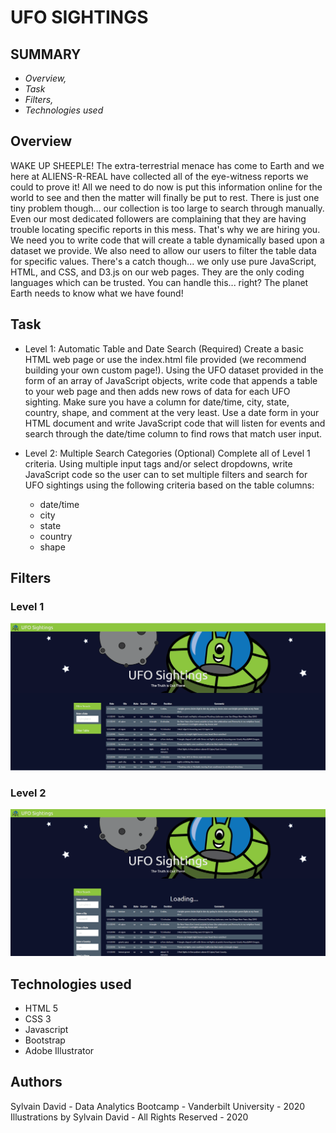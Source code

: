 # UFO SIGHTINGS #

## SUMMARY ##
* *Overview,*
* *Task*
* *Filters,*
* *Technologies used*


## Overview ##

WAKE UP SHEEPLE! The extra-terrestrial menace has come to Earth and we here at ALIENS-R-REAL have collected all of the eye-witness reports we could to prove it! All we need to do now is put this information online for the world to see and then the matter will finally be put to rest.
There is just one tiny problem though... our collection is too large to search through manually. Even our most dedicated followers are complaining that they are having trouble locating specific reports in this mess.
That's why we are hiring you. We need you to write code that will create a table dynamically based upon a dataset we provide. We also need to allow our users to filter the table data for specific values. There's a catch though... we only use pure JavaScript, HTML, and CSS, and D3.js on our web pages. They are the only coding languages which can be trusted.
You can handle this... right? The planet Earth needs to know what we have found!

## Task ##
* Level 1: Automatic Table and Date Search (Required)
Create a basic HTML web page or use the index.html file provided (we recommend building your own custom page!).
Using the UFO dataset provided in the form of an array of JavaScript objects, write code that appends a table to your web page and then adds new rows of data for each UFO sighting.
Make sure you have a column for date/time, city, state, country, shape, and comment at the very least.
Use a date form in your HTML document and write JavaScript code that will listen for events and search through the date/time column to find rows that match user input.

* Level 2: Multiple Search Categories (Optional)
Complete all of Level 1 criteria.
Using multiple input tags and/or select dropdowns, write JavaScript code so the user can to set multiple filters and search for UFO sightings using the following criteria based on the table columns:
  * date/time
  * city
  * state
  * country
  * shape
  
## Filters ##
### Level 1 ###
![](Assets/level1.gif)

### Level 2 ###
![](Assets/Level2.gif)


## Technologies used ##
* HTML 5
* CSS 3
* Javascript
* Bootstrap
* Adobe Illustrator
  
## Authors ##
Sylvain David - Data Analytics Bootcamp - Vanderbilt University - 2020
Illustrations by Sylvain David - All Rights Reserved - 2020